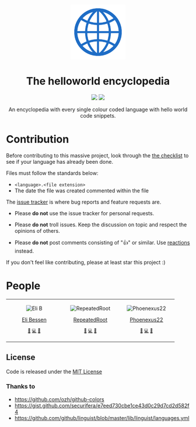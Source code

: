 <p align="center">
  <a>
    <img src="images/logo.png" width="150px">
  </a>
</P>

<h1 align="center">
The helloworld encyclopedia
</h1>

<p align="center">
<img src="https://img.shields.io/github/license/LCordial/the-helloworld-encyclopedia">
<img src="https://img.shields.io/github/issues/LCordial/the-helloworld-encyclopedia">
</p>

<p align="center">An encyclopedia with every single colour coded language with hello world code snippets.</p>

# Contribution

Before contributing to this massive project, look through the [the checklist](https://github.com/LCordial/the-helloworld-encyclopedia/blob/main/CHECKLIST.md) to see if your language has already been done.

Files must follow the standards below:
- `<language>.<file extension>`
- The date the file was created commented within the file

The [issue tracker](https://github.com/LCordial/the-helloworld-encyclopedia/issues) is where bug reports and feature requests are.

* Please **do not** use the issue tracker for personal requests. 

* Please **do not** troll issues. Keep the discussion on topic and respect the opinions of others.

* Please **do not** post comments consisting of ":thumbsup:" or similar. Use [reactions](https://blog.github.com/2016-03-10-add-reactions-to-pull-requests-issues-and-comments/) instead.

If you don't feel like contributing, please at least star this project :)

# People

<table>
    <tr>
      <td valign="top" width="140">
        <p align="center">
          <img height="100px" alt="Eli B" src="https://github.com/LCordial.png?s=150">
        </p>
        <p align="center"><a href="https://github.com/LCordial">Eli Bessen</a></p>
        <p align="center">
          <sup><a href="#he-plans-stuff" title="Ideas, Planning & Feedback">🤔</a></sup>
          <sup><a href="#he-codes-stuff" title="Code">💻</a></sup>
          <sup><a href="#he-finds-bugs" title="Bug Reports">🐛</a></sup>
        </p>
      </td>
      <td valign="top" width="140">
        <p align="center">
          <img height="100px" alt="RepeatedRoot" src="https://github.com/RepeatedRoot.png?s=150">
        </p>
        <p align="center"><a href="https://github.com/RepeatedRoot" align="center">RepeatedRoot</a></p>
        <p align="center">          
          <sup><a href="#he-plans-stuff" title="Ideas, Planning & Feedback">🤔</a></sup>
          <sup><a href="#he-codes-stuff" title="Code">💻</a></sup>
          <sup><a href="#he-finds-bugs" title="Bug Reports">🐛</a></sup>
        </p>
      </td>
      <td valign="top" width="140">
        <p align="center">
          <img height="100px" alt="Phoenexus22" src="https://github.com/Phoenexus22.png?s=150">
        </p>
        <p align="center"><a href="https://github.com/Phoenexus22" align="center">Phoenexus22</a></p>
        <p align="center">          
          <sup><a href="#he-plans-stuff" title="Ideas, Planning & Feedback">🤔</a></sup>
          <sup><a href="#he-codes-stuff" title="Code">💻</a></sup>
          <sup><a href="#he-finds-bugs" title="Bug Reports">🐛</a></sup>
        </p>
      </td>
    </tr>
</table>

## License

Code is released under the [MIT License](https://github.com/LCordial/the-helloworld-encyclopedia/blob/main/LICENSE)

### Thanks to
- https://github.com/ozh/github-colors <br>
- https://gist.github.com/securifera/e7eed730cbe1ce43d0c29d7cd2d582f4 <br>
- https://github.com/github/linguist/blob/master/lib/linguist/languages.yml <br>
